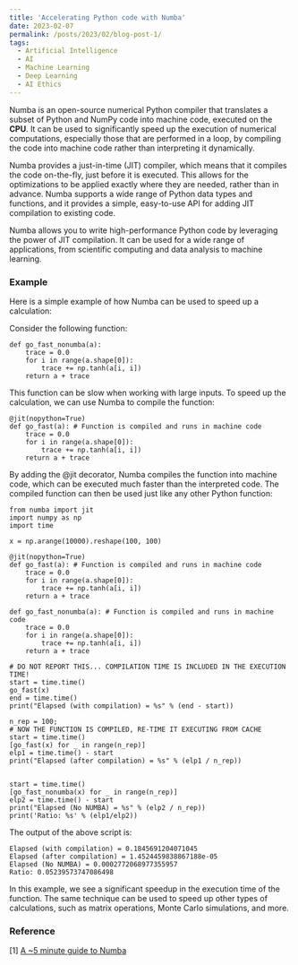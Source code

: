 ```yaml
---
title: 'Accelerating Python code with Numba'
date: 2023-02-07
permalink: /posts/2023/02/blog-post-1/
tags:
  - Artificial Intelligence
  - AI
  - Machine Learning
  - Deep Learning
  - AI Ethics
---
```


Numba is an open-source numerical Python compiler that translates a subset of Python and NumPy code into machine code, executed on the <b>CPU</b>. It can be used to significantly speed up the execution of numerical computations, especially those that are performed in a loop, by compiling the code into machine code rather than interpreting it dynamically.

Numba provides a just-in-time (JIT) compiler, which means that it compiles the code on-the-fly, just before it is executed. This allows for the optimizations to be applied exactly where they are needed, rather than in advance. Numba supports a wide range of Python data types and functions, and it provides a simple, easy-to-use API for adding JIT compilation to existing code.

Numba allows you to write high-performance Python code by leveraging the power of JIT compilation. It can be used for a wide range of applications, from scientific computing and data analysis to machine learning.

### Example
Here is a simple example of how Numba can be used to speed up a calculation:

Consider the following function:

~~~
def go_fast_nonumba(a):
    trace = 0.0
    for i in range(a.shape[0]):
        trace += np.tanh(a[i, i])
    return a + trace
~~~

This function can be slow when working with large inputs. To speed up the calculation, we can use Numba to compile the function:
~~~
@jit(nopython=True)
def go_fast(a): # Function is compiled and runs in machine code
    trace = 0.0
    for i in range(a.shape[0]):
        trace += np.tanh(a[i, i])
    return a + trace
~~~

By adding the @jit decorator, Numba compiles the function into machine code, which can be executed much faster than the interpreted code. The compiled function can then be used just like any other Python function:

~~~
from numba import jit
import numpy as np
import time

x = np.arange(10000).reshape(100, 100)

@jit(nopython=True)
def go_fast(a): # Function is compiled and runs in machine code
    trace = 0.0
    for i in range(a.shape[0]):
        trace += np.tanh(a[i, i])
    return a + trace

def go_fast_nonumba(a): # Function is compiled and runs in machine code
    trace = 0.0
    for i in range(a.shape[0]):
        trace += np.tanh(a[i, i])
    return a + trace

# DO NOT REPORT THIS... COMPILATION TIME IS INCLUDED IN THE EXECUTION TIME!
start = time.time()
go_fast(x)
end = time.time()
print("Elapsed (with compilation) = %s" % (end - start))

n_rep = 100;
# NOW THE FUNCTION IS COMPILED, RE-TIME IT EXECUTING FROM CACHE
start = time.time()
[go_fast(x) for _ in range(n_rep)]
elp1 = time.time() - start
print("Elapsed (after compilation) = %s" % (elp1 / n_rep))


start = time.time()
[go_fast_nonumba(x) for _ in range(n_rep)]
elp2 = time.time() - start
print("Elapsed (No NUMBA) = %s" % (elp2 / n_rep))
print('Ratio: %s' % (elp1/elp2))
~~~

The output of the above script is:

~~~
Elapsed (with compilation) = 0.1845691204071045
Elapsed (after compilation) = 1.4524459838867188e-05
Elapsed (No NUMBA) = 0.0002772068977355957
Ratio: 0.05239573747086498
~~~

In this example, we see a significant speedup in the execution time of the function. The same technique can be used to speed up other types of calculations, such as matrix operations, Monte Carlo simulations, and more.

### Reference
[1] [A ~5 minute guide to Numba](https://numba.pydata.org/numba-doc/latest/user/5minguide.html)